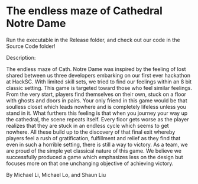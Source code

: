 The endless maze of Cathedral Notre Dame
======
Run the executable in the Release folder, and check out our code in the Source Code folder!

Description:

The endless maze of Cath. Notre Dame was inspired by the feeling of lost shared between us three developers embarking on our first ever hackathon at HackSC. With limited skill sets, we tried to find our feelings within an 8 bit classic setting. This game is targeted toward those who feel similar feelings. From the very start, players find themselves on their own, stuck on a floor with ghosts and doors in pairs. Your only friend in this game would be that soulless closet which leads nowhere and is completely lifeless unless you stand in it. What furthers this feeling is that when you journey your way up the cathedral, the scene repeats itself. Every floor gets worse as the player realizes that they are stuck in an endless cycle which seems to get nowhere. All these build up to the discovery of that final exit whereby players feel a rush of gratification, fulfillment and relief as they find that even in such a horrible setting, there is still a way to victory. As a team, we are proud of the simple yet classical nature of this game. We believe we successfully produced a game which emphasizes less on the design but focuses more on that one unchanging objective of achieving victory.

By Michael Li, Michael Lo, and Shaun Liu

